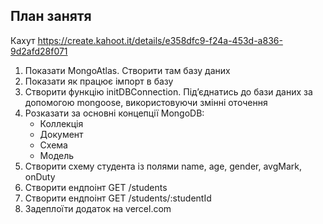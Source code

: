 ## План занятя
Кахут https://create.kahoot.it/details/e358dfc9-f24a-453d-a836-9d2afd28f071
1. Показати MongoAtlas. Створити там базу даних
2. Показати як працює імпорт в базу
3. Створити функцію initDBConnection. Підʼєднатись до бази даних за допомогою mongoose, використовуючи змінні оточення
4. Розказати за основні концепції MongoDB:
   - Коллекція
   - Документ
   - Схема
   - Модель
5. Створити схему студента із полями name, age, gender, avgMark, onDuty
6. Створити ендпоінт GET /students
7. Створити ендпоінт GET /students/:studentId
8. Задеплоїти додаток на vercel.com
